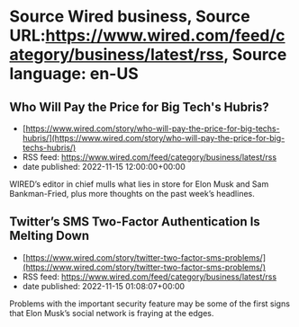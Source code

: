 # Source Wired business, Source URL:https://www.wired.com/feed/category/business/latest/rss, Source language: en-US

## Who Will Pay the Price for Big Tech's Hubris?
 - [https://www.wired.com/story/who-will-pay-the-price-for-big-techs-hubris/](https://www.wired.com/story/who-will-pay-the-price-for-big-techs-hubris/)
 - RSS feed: https://www.wired.com/feed/category/business/latest/rss
 - date published: 2022-11-15 12:00:00+00:00

WIRED’s editor in chief mulls what lies in store for Elon Musk and Sam Bankman-Fried, plus more thoughts on the past week’s headlines.

## Twitter’s SMS Two-Factor Authentication Is Melting Down
 - [https://www.wired.com/story/twitter-two-factor-sms-problems/](https://www.wired.com/story/twitter-two-factor-sms-problems/)
 - RSS feed: https://www.wired.com/feed/category/business/latest/rss
 - date published: 2022-11-15 01:08:07+00:00

Problems with the important security feature may be some of the first signs that Elon Musk’s social network is fraying at the edges.
